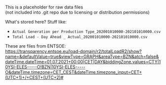 

This is a placeholder for raw data files  
(not included into .git repo due to licensing or distribution permissions)


What's stored here? Stuff like:
- `Actual Generation per Production Type_202001010000-202101010000.csv`
- `Total Load - Day Ahead _ Actual_202001010000-202101010000.csv`


These are files from ENTSOE:  
https://transparency.entsoe.eu/load-domain/r2/totalLoadR2/show?name=&defaultValue=true&viewType=GRAPH&areaType=BZN&atch=false&dateTime.dateTime=01.07.2021+00:00|CET|DAY&biddingZone.values=CTY|10YSI-ELES-----O!BZN|10YSI-ELES-----O&dateTime.timezone=CET_CEST&dateTime.timezone_input=CET+(UTC+1)+/+CEST+(UTC+2)#


